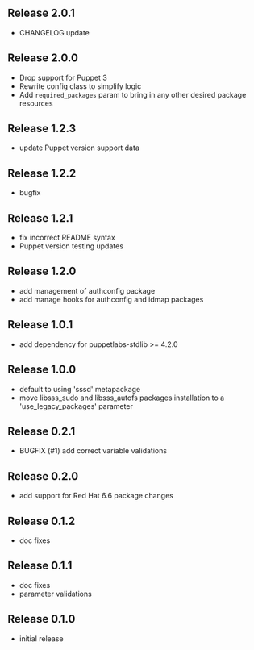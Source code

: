 ## Release 2.0.1
* CHANGELOG update

## Release 2.0.0
* Drop support for Puppet 3
* Rewrite config class to simplify logic
* Add `required_packages` param to bring in any other desired package resources

## Release 1.2.3
* update Puppet version support data

## Release 1.2.2
* bugfix

## Release 1.2.1
* fix incorrect README syntax
* Puppet version testing updates

## Release 1.2.0
* add management of authconfig package
* add manage hooks for authconfig and idmap packages

## Release 1.0.1
* add dependency for puppetlabs-stdlib >= 4.2.0

## Release 1.0.0
* default to using 'sssd' metapackage
* move libsss_sudo and libsss_autofs packages installation to a 'use_legacy_packages' parameter

## Release 0.2.1
* BUGFIX (#1) add correct variable validations

## Release 0.2.0
* add support for Red Hat 6.6 package changes

## Release 0.1.2
* doc fixes

## Release 0.1.1
* doc fixes
* parameter validations

## Release 0.1.0
* initial release
